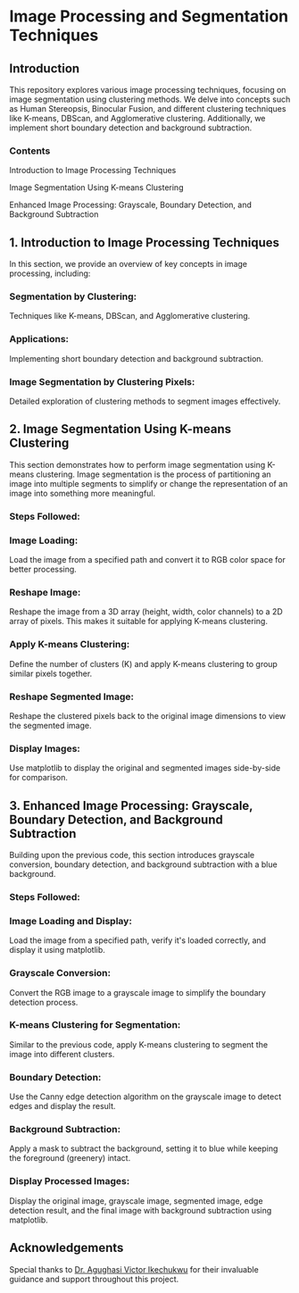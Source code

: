 <h1>Image Processing and Segmentation Techniques</h1>
<h2>Introduction</h2>
This repository explores various image processing techniques, focusing on image segmentation using clustering methods. We delve into concepts such as Human Stereopsis, Binocular Fusion, and different clustering techniques like K-means, DBScan, and Agglomerative clustering. Additionally, we implement short boundary detection and background subtraction.

<h3>Contents</h3>
Introduction to Image Processing Techniques

Image Segmentation Using K-means Clustering

Enhanced Image Processing: Grayscale, Boundary Detection, and Background Subtraction

<h2>1. Introduction to Image Processing Techniques</h2>
In this section, we provide an overview of key concepts in image processing, including:

<h3>Segmentation by Clustering:</h3> Techniques like K-means, DBScan, and Agglomerative clustering.

<h3>Applications:</h3> Implementing short boundary detection and background subtraction.

<h3>Image Segmentation by Clustering Pixels:</h3> Detailed exploration of clustering methods to segment images effectively.

<h2>2. Image Segmentation Using K-means Clustering</h2>
This section demonstrates how to perform image segmentation using K-means clustering. Image segmentation is the process of partitioning an image into multiple segments to simplify or change the representation of an image into something more meaningful.

<h3>Steps Followed:</h3>
<h3>Image Loading:</h3>

Load the image from a specified path and convert it to RGB color space for better processing.

<h3>Reshape Image:</h3>

Reshape the image from a 3D array (height, width, color channels) to a 2D array of pixels. This makes it suitable for applying K-means clustering.

<h3>Apply K-means Clustering:</h3>

Define the number of clusters (K) and apply K-means clustering to group similar pixels together.

<h3>Reshape Segmented Image:</h3>

Reshape the clustered pixels back to the original image dimensions to view the segmented image.

<h3>Display Images:</h3>

Use matplotlib to display the original and segmented images side-by-side for comparison.

<h2>3. Enhanced Image Processing: Grayscale, Boundary Detection, and Background Subtraction</h2>
Building upon the previous code, this section introduces grayscale conversion, boundary detection, and background subtraction with a blue background.

<h3>Steps Followed:</h3>
<h3>Image Loading and Display:</h3>

Load the image from a specified path, verify it's loaded correctly, and display it using matplotlib.

<h3>Grayscale Conversion:</h3>

Convert the RGB image to a grayscale image to simplify the boundary detection process.

<h3>K-means Clustering for Segmentation:</h3>

Similar to the previous code, apply K-means clustering to segment the image into different clusters.

<h3>Boundary Detection:</h3>

Use the Canny edge detection algorithm on the grayscale image to detect edges and display the result.

<h3>Background Subtraction:</h3>

Apply a mask to subtract the background, setting it to blue while keeping the foreground (greenery) intact.

<h3>Display Processed Images:</h3>

Display the original image, grayscale image, segmented image, edge detection result, and the final image with background subtraction using matplotlib.

<h2>Acknowledgements</h2>
<p>Special thanks to <a href="https://github.com/Victor-Ikechukwu">Dr. Agughasi Victor Ikechukwu</a> for their invaluable guidance and support throughout this project.</p>
